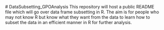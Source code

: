 <head>
    <title align="center"> DataFrame Subsetting in R </title>
# DataSubsetting_GPOAnalysis
This repository will host a public README file which will go over data frame subsetting in R. The aim is for people who may not know R but know what they want from the data to learn how to subset the data in an efficient manner in R for further analysis.
